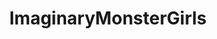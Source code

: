 ---
title: ImaginaryMonsterGirls
crosslinks:
- ImaginarySwamps
- ImaginaryScholars
- createthisworld
- CTWLite
- ImaginaryHorrors
- ImaginaryMythology
---